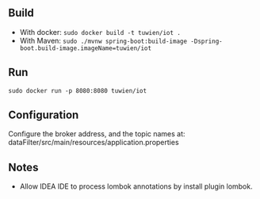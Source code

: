 
## Build
- With docker:
`sudo docker build -t tuwien/iot .`
- With Maven:
`sudo ./mvnw spring-boot:build-image -Dspring-boot.build-image.imageName=tuwien/iot`

## Run
`sudo docker run -p 8080:8080 tuwien/iot`

## Configuration
Configure the broker address, and the topic names at: dataFilter/src/main/resources/application.properties

## Notes
- Allow IDEA IDE to process lombok annotations by install plugin lombok.